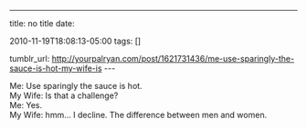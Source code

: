 ---
title: no title
date:

 2010-11-19T18:08:13-05:00 
tags:  []

tumblr_url:
http://yourpalryan.com/post/1621731436/me-use-sparingly-the-sauce-is-hot-my-wife-is
\-\--

Me: Use sparingly the sauce is hot.\
My Wife: Is that a challenge?\
Me: Yes.\
My Wife: hmm... I decline. The difference between men and women.
